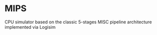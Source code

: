 # MIPS
CPU simulator based on the classic 5-stages MISC pipeline architecture implemented via Logisim
